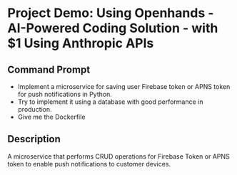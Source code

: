 # Project Demo: Using Openhands - AI-Powered Coding Solution - with $1 Using Anthropic APIs

## Command Prompt
- Implement a microservice for saving user Firebase token or APNS token for push notifications in Python.
- Try to implement it using a database with good performance in production.
- Give me the Dockerfile

## Description
A microservice that performs CRUD operations for Firebase Token or APNS token to enable push notifications to customer devices.

